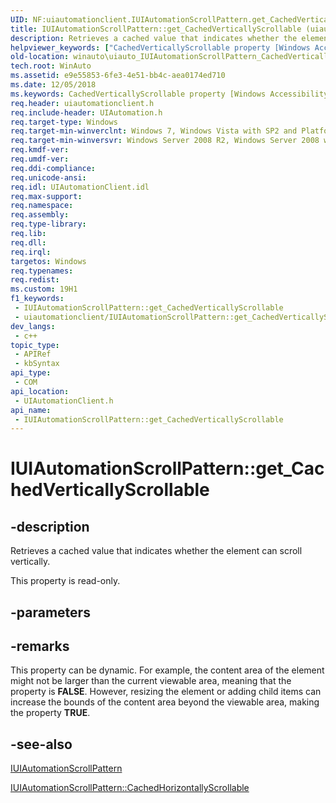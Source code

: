 ```yaml
---
UID: NF:uiautomationclient.IUIAutomationScrollPattern.get_CachedVerticallyScrollable
title: IUIAutomationScrollPattern::get_CachedVerticallyScrollable (uiautomationclient.h)
description: Retrieves a cached value that indicates whether the element can scroll vertically.
helpviewer_keywords: ["CachedVerticallyScrollable property [Windows Accessibility]","CachedVerticallyScrollable property [Windows Accessibility]","IUIAutomationScrollPattern interface","IUIAutomationScrollPattern interface [Windows Accessibility]","CachedVerticallyScrollable property","IUIAutomationScrollPattern.CachedVerticallyScrollable","IUIAutomationScrollPattern.get_CachedVerticallyScrollable","IUIAutomationScrollPattern::CachedVerticallyScrollable","IUIAutomationScrollPattern::get_CachedVerticallyScrollable","get_CachedVerticallyScrollable","uiauto.uiauto_IUIAutomationScrollPattern_CachedVerticallyScrollable","uiauto_IUIAutomationScrollPattern_CachedVerticallyScrollable","uiautomationclient/IUIAutomationScrollPattern::CachedVerticallyScrollable","uiautomationclient/IUIAutomationScrollPattern::get_CachedVerticallyScrollable","winauto.uiauto_IUIAutomationScrollPattern_CachedVerticallyScrollable"]
old-location: winauto\uiauto_IUIAutomationScrollPattern_CachedVerticallyScrollable.htm
tech.root: WinAuto
ms.assetid: e9e55853-6fe3-4e51-bb4c-aea0174ed710
ms.date: 12/05/2018
ms.keywords: CachedVerticallyScrollable property [Windows Accessibility], CachedVerticallyScrollable property [Windows Accessibility],IUIAutomationScrollPattern interface, IUIAutomationScrollPattern interface [Windows Accessibility],CachedVerticallyScrollable property, IUIAutomationScrollPattern.CachedVerticallyScrollable, IUIAutomationScrollPattern.get_CachedVerticallyScrollable, IUIAutomationScrollPattern::CachedVerticallyScrollable, IUIAutomationScrollPattern::get_CachedVerticallyScrollable, get_CachedVerticallyScrollable, uiauto.uiauto_IUIAutomationScrollPattern_CachedVerticallyScrollable, uiauto_IUIAutomationScrollPattern_CachedVerticallyScrollable, uiautomationclient/IUIAutomationScrollPattern::CachedVerticallyScrollable, uiautomationclient/IUIAutomationScrollPattern::get_CachedVerticallyScrollable, winauto.uiauto_IUIAutomationScrollPattern_CachedVerticallyScrollable
req.header: uiautomationclient.h
req.include-header: UIAutomation.h
req.target-type: Windows
req.target-min-winverclnt: Windows 7, Windows Vista with SP2 and Platform Update for Windows Vista, Windows XP with SP3 and Platform Update for Windows Vista [desktop apps only]
req.target-min-winversvr: Windows Server 2008 R2, Windows Server 2008 with SP2 and Platform Update for Windows Server 2008, Windows Server 2003 with SP2 and Platform Update for Windows Server 2008 [desktop apps only]
req.kmdf-ver: 
req.umdf-ver: 
req.ddi-compliance: 
req.unicode-ansi: 
req.idl: UIAutomationClient.idl
req.max-support: 
req.namespace: 
req.assembly: 
req.type-library: 
req.lib: 
req.dll: 
req.irql: 
targetos: Windows
req.typenames: 
req.redist: 
ms.custom: 19H1
f1_keywords:
 - IUIAutomationScrollPattern::get_CachedVerticallyScrollable
 - uiautomationclient/IUIAutomationScrollPattern::get_CachedVerticallyScrollable
dev_langs:
 - c++
topic_type:
 - APIRef
 - kbSyntax
api_type:
 - COM
api_location:
 - UIAutomationClient.h
api_name:
 - IUIAutomationScrollPattern::get_CachedVerticallyScrollable
---
```


# IUIAutomationScrollPattern::get_CachedVerticallyScrollable


## -description

Retrieves a cached value that indicates whether the element can scroll vertically.

This property is read-only.

## -parameters

## -remarks

This property can be dynamic. For example, the content area of the element might not be larger than the current viewable area, meaning that the property is <b>FALSE</b>. However, resizing the element or adding child items can increase the bounds of the content area beyond the viewable area, making the property <b>TRUE</b>.

## -see-also

<a href="/windows/desktop/api/uiautomationclient/nn-uiautomationclient-iuiautomationscrollpattern">IUIAutomationScrollPattern</a>



<a href="/windows/desktop/api/uiautomationclient/nf-uiautomationclient-iuiautomationscrollpattern-get_cachedhorizontallyscrollable">IUIAutomationScrollPattern::CachedHorizontallyScrollable</a>

